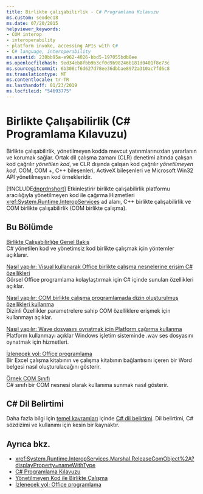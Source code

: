 ```yaml
---
title: Birlikte çalışabilirlik - C# Programlama Kılavuzu
ms.custom: seodec18
ms.date: 07/20/2015
helpviewer_keywords:
- COM interop
- interoperability
- platform invoke, accessing APIs with C#
- C# language, interoperability
ms.assetid: 238bb95a-e962-4026-bbd5-197055bdb8ee
ms.openlocfilehash: 9ed34eb8fbb9b3cf0d9b98246b181d0401f8e73c
ms.sourcegitcommit: 6b308cf6d627d78ee36dbbae8972a310ac7fd6c8
ms.translationtype: MT
ms.contentlocale: tr-TR
ms.lasthandoff: 01/23/2019
ms.locfileid: "54693775"
---
```

# <a name="interoperability-c-programming-guide"></a>Birlikte Çalışabilirlik (C# Programlama Kılavuzu)
Birlikte çalışabilirlik, yönetilmeyen kodda mevcut yatırımlarınızdan yararlanın ve korumak sağlar. Ortak dil çalışma zamanı (CLR) denetimi altında çalışan kod çağrılır *yönetilen kod*, ve CLR dışında çalışan kod çağrılır *yönetilmeyen kod*. COM, COM +, C++ bileşenleri, ActiveX bileşenleri ve Microsoft Win32 API yönetilmeyen kod örnekleridir.  
  
 [!INCLUDE[dnprdnshort](~/includes/dnprdnshort-md.md)] Etkinleştirir birlikte çalışabilirlik platformu aracılığıyla yönetilmeyen kod ile çağırma Hizmetleri <xref:System.Runtime.InteropServices> ad alanı, C++ birlikte çalışabilirlik ve COM birlikte çalışabilirlik (COM birlikte çalışma).  
  
## <a name="in-this-section"></a>Bu Bölümde  
 [Birlikte Çalışabilirliğe Genel Bakış](../../../csharp/programming-guide/interop/interoperability-overview.md)  
 C# yönetilen kod ve yönetimsiz kod birlikte çalışmak için yöntemler açıklanır.  
  
 [Nasıl yapılır: Visual kullanarak Office birlikte çalışma nesnelerine erişim C# özellikleri](../../../csharp/programming-guide/interop/how-to-access-office-onterop-objects.md)  
 Görsel Office programlama kolaylaştırmak için C# içinde sunulan özellikleri açıklar.  
  
 [Nasıl yapılır: COM birlikte çalışma programlamada dizin oluşturulmuş özellikleri kullanma](../../../csharp/programming-guide/interop/how-to-use-indexed-properties-in-com-interop-rogramming.md)  
 Dizinli Özellikler parametrelere sahip COM özelliklere erişmek için kullanmayı açıklar.  
  
 [Nasıl yapılır: Wave dosyasını oynatmak için Platform çağırma kullanma](../../../csharp/programming-guide/interop/how-to-use-platform-invoke-to-play-a-wave-file.md)  
 Platform kullanmayı açıklar Windows işletim sisteminde .wav ses dosyasını oynatmak için hizmetleri.  
  
 [İzlenecek yol: Office programlama](../../../csharp/programming-guide/interop/walkthrough-office-programming.md)  
 Bir Excel çalışma kitabının ve çalışma kitabının bağlantısını içeren bir Word belgesi nasıl oluşturulacağını gösterir.  
  
 [Örnek COM Sınıfı](../../../csharp/programming-guide/interop/example-com-class.md)  
 C# sınıfı bir COM nesnesi olarak kullanıma sunmak nasıl gösterir.  
  
## <a name="c-language-specification"></a>C# Dil Belirtimi  

Daha fazla bilgi için [temel kavramları](~/_csharplang/spec/unsafe-code.md) içinde [ C# dil belirtimi](../../language-reference/language-specification/index.md). Dil belirtimi, C# sözdizimi ve kullanımı için kesin bir kaynaktır.
  
## <a name="see-also"></a>Ayrıca bkz.

- <xref:System.Runtime.InteropServices.Marshal.ReleaseComObject%2A?displayProperty=nameWithType>
- [C# Programlama Kılavuzu](../../../csharp/programming-guide/index.md)
- [Yönetilmeyen Kod ile Birlikte Çalışma](../../../../docs/framework/interop/index.md)
- [İzlenecek yol: Office programlama](../../../csharp/programming-guide/interop/walkthrough-office-programming.md)
